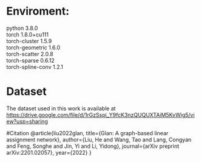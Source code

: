 # Enviroment:
python                3.8.0   
torch                 1.8.0+cu111   
torch-cluster         1.5.9   
torch-geometric       1.6.0   
torch-scatter         2.0.8    
torch-sparse          0.6.12  
torch-spline-conv     1.2.1  

# Dataset
The dataset used in this work is available at https://drive.google.com/file/d/1rGzSspi_Y9fcK3nzQUQUXTAiM5KvWig5/view?usp=sharing

#Citation
@article{liu2022glan,
  title={Glan: A graph-based linear assignment network},
  author={Liu, He and Wang, Tao and Lang, Congyan and Feng, Songhe and Jin, Yi and Li, Yidong},
  journal={arXiv preprint arXiv:2201.02057},
  year={2022}
}
